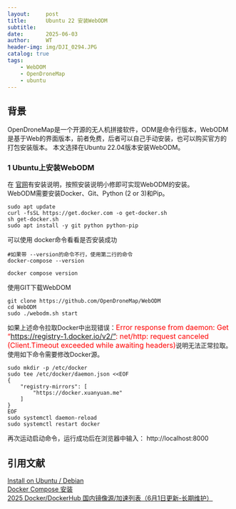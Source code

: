 ```yaml
---
layout:     post
title:      Ubuntu 22 安装WebODM
subtitle:   
date:       2025-06-03
author:     WT
header-img: img/DJI_0294.JPG
catalog: true
tags:
    - WebDOM
    - OpenDroneMap
    - ubuntu          
---  
```


## 背景

OpenDroneMap是一个开源的无人机拼接软件，ODM是命令行版本，WebODM是基于Web的界面版本，前者免费，后者可以自己手动安装，也可以购买官方的打包安装版本。
本文选择在Ubuntu 22.04版本安装WebODM。

### 1 Ubuntu上安装WebODM
在 [官网](https://docs.opendronemap.org/installation/#linux)有安装说明，按照安装说明小修即可实现WebODM的安装。  
WebODM需要安装Docker、Git、Python (2 or 3)和Pip。
```
sudo apt update
curl -fsSL https://get.docker.com -o get-docker.sh
sh get-docker.sh
sudo apt install -y git python python-pip
```
可以使用 docker命令看看是否安装成功  
```
#如果带 --version的命令不行，使用第二行的命令
docker-compose --version

docker compose version

```
使用GIT下载WebDOM
```
git clone https://github.com/OpenDroneMap/WebODM
cd WebODM
sudo ./webodm.sh start
```
如果上述命令拉取Docker中出现错误：<font size=3 color=Red>Error response from daemon: Get “https://registry-1.docker.io/v2/”: net/http: request canceled (Client.Timeout exceeded while awaiting headers)</font>说明无法正常拉取。使用如下命令需要修改Docker源。
```
sudo mkdir -p /etc/docker
sudo tee /etc/docker/daemon.json <<EOF
{
    "registry-mirrors": [
        "https://docker.xuanyuan.me"
    ]
}
EOF
sudo systemctl daemon-reload
sudo systemctl restart docker
```

再次运动启动命令，运行成功后在浏览器中输入： http://localhost:8000

## 引用文献
[Install on Ubuntu / Debian](https://docs.opendronemap.org/installation/#linux)   
[Docker Compose 安装](https://zhuanlan.zhihu.com/p/27482200547)  
[2025 Docker/DockerHub 国内镜像源/加速列表（6月1日更新-长期维护）](https://zhuanlan.zhihu.com/p/24461370776)  






